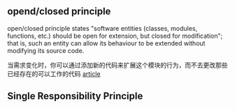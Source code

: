 ## opend/closed principle
open/closed principle states "software entities (classes, modules, functions, etc.) should be open for extension, but closed for modification"; that is, such an entity can allow its behaviour to be extended without modifying its source code.

当需求变化时，你可以通过添加新的代码来扩展这个模块的行为，而不去更改那些已经存在的可以工作的代码
[article](https://www.cnblogs.com/gaochundong/p/open_closed_principle.html)

## Single Responsibility Principle


